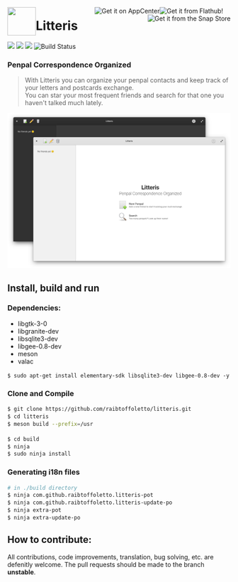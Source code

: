 <!--
* Copyright (c) 2019 Raí B. Toffoletto (https://toffoletto.me)
*
* This program is free software; you can redistribute it and/or
* modify it under the terms of the GNU General Public
* License as published by the Free Software Foundation; either
* version 2 of the License, or (at your option) any later version.
*
* This program is distributed in the hope that it will be useful,
* but WITHOUT ANY WARRANTY; without even the implied warranty of
* MERCHANTABILITY or FITNESS FOR A PARTICULAR PURPOSE.  See the GNU
* General Public License for more details.
*
* You should have received a copy of the GNU General Public
* License along with this program; if not, write to the
* Free Software Foundation, Inc., 51 Franklin Street, Fifth Floor,
* Boston, MA 02110-1301 USA
*
* Authored by: Raí B. Toffoletto <rai@toffoletto.me>
-->

<p>
  <img align="left" width="64" height="64" src="data/icons/com.github.raibtoffoletto.litteris.svg" />
  <a href="https://flathub.org/apps/details/com.github.raibtoffoletto.litteris" target="_blank" rel="noopener noreferrer">
    <img src="https://flathub.org/assets/badges/flathub-badge-i-en.svg" width="160px" alt="Get it from Flathub!"  align="right" />
  </a>
  <a href="https://appcenter.elementary.io/com.github.raibtoffoletto.litteris" target="_blank" rel="noopener noreferrer">
    <img src="https://appcenter.elementary.io/badge.svg" alt="Get it on AppCenter" align="right" />
  </a>
  <a href="https://snapcraft.io/litteris" target="_blank" rel="noopener noreferrer">
    <img src="https://snapcraft.io/static/images/badges/en/snap-store-white.svg" alt="Get it from the Snap Store" align="right" />
  </a>
  <h1 class="rich-diff-level-zero">
    Litteris
  </h1>
</p>

![](https://img.shields.io/github/license/raibtoffoletto/litteris.svg)
![](https://img.shields.io/github/v/release/raibtoffoletto/litteris.svg)
![](https://img.shields.io/badge/Vala-GTK+3-yellowgreen)
![Build Status](https://travis-ci.org/raibtoffoletto/litteris.svg?branch=master)

### Penpal Correspondence Organized

> With Litteris you can organize your penpal contacts
> and keep track of your letters and postcards exchange. <br />
> You can star your most frequent friends and search for that one you haven't talked much lately.

![](data/com.github.raibtoffoletto.litteris.screenshot.png)

## Install, build and run

### Dependencies:

- libgtk-3-0
- libgranite-dev
- libsqlite3-dev
- libgee-0.8-dev
- meson
- valac

`$ sudo apt-get install elementary-sdk libsqlite3-dev libgee-0.8-dev -y`

### Clone and Compile

```bash
$ git clone https://github.com/raibtoffoletto/litteris.git
$ cd litteris
$ meson build --prefix=/usr

$ cd build
$ ninja
$ sudo ninja install
```

### Generating i18n files

```bash
# in ./build directory
$ ninja com.github.raibtoffoletto.litteris-pot
$ ninja com.github.raibtoffoletto.litteris-update-po
$ ninja extra-pot
$ ninja extra-update-po
```

## How to contribute:

All contributions, code improvements, translation, bug solving, etc. are defenitly welcome. The pull requests should be made to the branch **unstable**.
